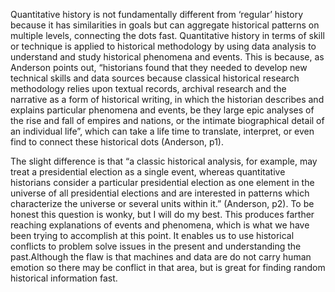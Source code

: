Quantitative history is not fundamentally different from ‘regular’ history because it has similarities in goals but can aggregate historical patterns on multiple levels, connecting the dots fast. Quantitative history in terms of skill or technique is applied to historical methodology by using data analysis to understand and study historical phenomena and events. This is because, as Anderson points out, “historians found that they needed to develop new technical skills and data sources because classical historical research methodology relies upon textual records, archival research and the narrative as a form of historical writing, in which the historian describes and explains particular phenomena and events, be they large epic analyses of the rise and fall of empires and nations, or the intimate biographical detail of an individual life”, which can take a life time to translate, interpret, or even find to connect these historical dots (Anderson, p1).  

The slight difference is that “a classic historical analysis, for example, may treat a presidential election as a single event, whereas quantitative historians consider a particular presidential election as one element in the universe of all presidential elections and are interested in patterns which characterize the universe or several units within it.” (Anderson, p2). To be honest this question is wonky, but I will do my best. This produces farther reaching explanations of events and phenomena, which is what we have been trying to accomplish at this point. It enables us to use historical conflicts to problem solve issues in the present and understanding the past.Although the flaw is that machines and data are do not carry human emotion so there may be conflict in that area, but is great for finding random historical information fast.